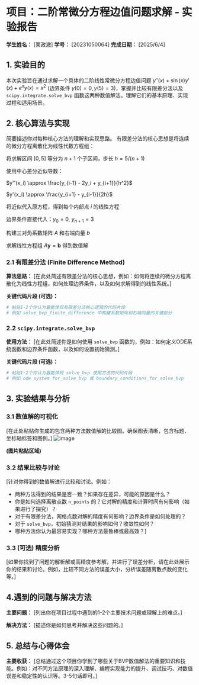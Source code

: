 # 项目：二阶常微分方程边值问题求解 - 实验报告

**学生姓名：** [栗政澈]
**学号：** [20231050064]
**完成日期：** [2025/6/4]

## 1. 实验目的

本次实验旨在通过求解一个具体的二阶线性常微分方程边值问题 $y''(x) + \sin(x) y'(x) + e^x y(x) = x^2$ (边界条件 $y(0)=0, y(5)=3$)，掌握并比较有限差分法以及 `scipy.integrate.solve_bvp` 函数这两种数值解法。理解它们的基本原理、实现过程和适用场景。

## 2. 核心算法与实现

简要描述你对每种核心方法的理解和实现思路。
有限差分法的核心思想是将连续的微分方程离散化为线性代数方程组：

将求解区间 $[0, 5]$ 等分为 $n+1$ 个子区间，步长 $h = 5/(n+1)$

使用中心差分近似导数：

$y''(x_i) \approx \frac{y_{i-1} - 2y_i + y_{i+1}}{h^2}$

$y'(x_i) \approx \frac{y_{i+1} - y_{i-1}}{2h}$

将近似代入原方程，得到每个内部点 $i$ 的线性方程

边界条件直接代入：$y_0 = 0$, $y_{n+1} = 3$

构建三对角系数矩阵 $A$ 和右端向量 $b$

求解线性方程组 $A\mathbf{y} = \mathbf{b}$ 得到数值解
### 2.1 有限差分法 (Finite Difference Method)

**算法思路：**
[在此处简述有限差分法的核心思想，例如：如何将连续的微分方程离散化为线性方程组，如何处理边界条件，以及如何求解得到的线性系统。]

**关键代码片段 (可选)：**
```python
# 粘贴1-2个你认为最能体现有限差分法核心逻辑的代码片段
# 例如 solve_bvp_finite_difference 中构建系数矩阵和右端向量的关键部分
```

### 2.2 `scipy.integrate.solve_bvp`

**使用方法：**
[在此处简述你是如何使用 `solve_bvp` 函数的，例如：如何定义ODE系统函数和边界条件函数，以及如何设置初始猜测。]

**关键代码片段 (可选)：**
```python
# 粘贴1-2个你认为最能体现 solve_bvp 使用方法的代码片段
# 例如 ode_system_for_solve_bvp 或 boundary_conditions_for_solve_bvp
```

## 3. 实验结果与分析

### 3.1 数值解的可视化

[在此处粘贴你生成的包含两种方法数值解的比较图。确保图表清晰，包含标题、坐标轴标签和图例。]
![image](https://github.com/user-attachments/assets/13cc0b48-0c03-40ba-825a-190d7d53e574)

**(图片粘贴区域)**

### 3.2 结果比较与讨论

[针对你得到的数值解进行比较和讨论。例如：
- 两种方法得到的结果是否一致？如果存在差异，可能的原因是什么？
- 你是如何选择离散点数 `n_points` 的？它对解的精度和计算时间有何影响（如果进行了探究）？
- 对于有限差分法，网格点数对解的精度有何影响？边界条件是如何处理的？
- 对于 `solve_bvp`，初始猜测对结果的影响如何？收敛性如何？
- 哪种方法你认为最容易实现？哪种方法最鲁棒或最高效？]

### 3.3 (可选) 精度分析

[如果你找到了问题的解析解或高精度参考解，并进行了误差分析，请在此处展示你的结果和讨论。例如，比较不同方法的误差大小，分析误差随离散点数的变化等。]

## 4.遇到的问题与解决方法

**主要问题：**
[列出你在项目过程中遇到的1-2个主要技术问题或理解上的难点。]

**解决方法：**
[描述你是如何思考并解决这些问题的。]

## 5. 总结与心得体会

**主要收获：**
[总结通过这个项目你学到了哪些关于BVP数值解法的重要知识和技能。例如：对不同方法原理的深入理解、编程实现能力的提升、调试技巧、对数值误差和稳定性的认识等。3-5句话即可。]


